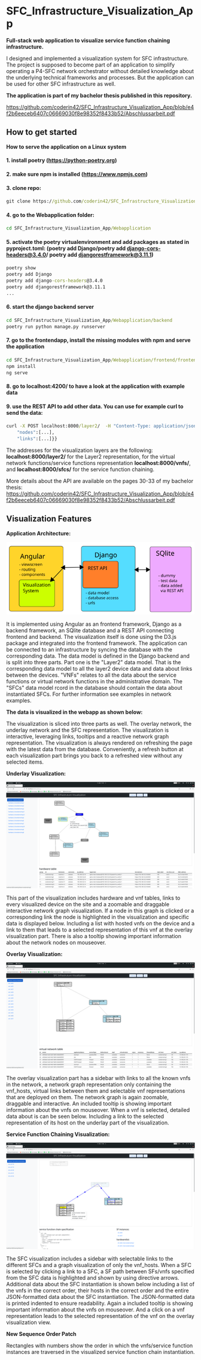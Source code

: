 # SFC_Infrastructure_Visualization_App

**Full-stack web application to visualize service function chaining infrastructure.**

I designed and implemented a visualization system for SFC infrastructure. The project is supposed to become part of an application to simplify operating a P4-SFC network orchestrator without detailed knowledge about the underlying technical frameworks and processes. But the application can be used for other SFC infrastructure as well.

**The application is part of my bachelor thesis published in this repository.**

https://github.com/coderin42/SFC_Infrastructure_Visualization_App/blob/e4f2b6eeceb6407c06669030f8e98352f8433b52/Abschlussarbeit.pdf

## How to get started

**How to serve the application on a Linux system**

#### 1. install poetry (https://python-poetry.org)
#### 2. make sure npm is installed (https://www.npmjs.com)
#### 3. clone repo:
```bat
git clone https://github.com/coderin42/SFC_Infrastructure_Visualization_App.git
```
#### 4. go to the Webapplication folder:
```bat
cd SFC_Infrastructure_Visualization_App/Webapplication
```
#### 5. activate the poetry virtualenvironment and add packages as stated in pyproject.toml: (poetry add Django/poetry add django-cors-headers@3.4.0/ poetry add djangorestframework@3.11.1)

```bat
poetry show
poetry add Django
poetry add django-cors-headers@3.4.0
poetry add djangorestframework@3.11.1
...
```
#### 6. start the django backend server 
```bat
cd SFC_Infrastructure_Visualization_App/Webapplication/backend
poetry run python manage.py runserver
```
#### 7. go to the frontendapp, install the missing modules with npm and serve the application
```bat
cd SFC_Infrastructure_Visualization_App/Webapplication/frontend/frontendapp**
npm install
ng serve
```
#### 8. go to localhost:4200/ to have a look at the application with example data
#### 9. use the REST API to add other data. You can use for example curl to send the data:
```bat
curl -X POST localhost:8000/layer2/  -H "Content-Type: application/json" -d '{"Network":{
    "nodes":[...],
    "links":[...]}}
 ```
    
The addresses for the visualization layers are the following: **localhost:8000/layer2/** for the Layer2 representation, for the virtual network functions/service functions representation **localhost:8000/vnfs/**, and **localhost:8000/sfcs/** for the service function chaining.

More details about the API are available on the pages 30-33 of my bachelor thesis: https://github.com/coderin42/SFC_Infrastructure_Visualization_App/blob/e4f2b6eeceb6407c06669030f8e98352f8433b52/Abschlussarbeit.pdf

## Visualization Features

**Application Architecture:**

!["Application structure picture"](https://github.com/coderin42/SFC_Infrastructure_Visualization_App/blob/ad756949eaf2e1dabdbf4bf9136edd858be95d3c/webappimplementation.png)

It is implemented using Angular as an frontend framework, Django as a backend framework, an SQlite database and a REST API connecting frontend and backend. The visualization itself is done using the D3.js package and integrated into the frontend framework. The application can be connected to an infrastructure by syncing the database with the corresponding data. The data model is defined in the Django backend and is split into three parts. 
Part one is the "Layer2" data model. That is the corresponding data model to all the layer2 device data and data about links between the devices. "VNFs" relates to all the data about the service functions or virtual network functions in the administrative domain. The "SFCs" data model rcord in the database should contain the data about instantiated SFCs. For further information see examples in network examples.

**The data is visualized in the webapp as shown below:**

The visualization is sliced into three parts as well. The overlay network, the underlay network and the SFC representation. The visualization is interactive, leveraging links, tooltips and a reactive network graph representation. The visualization is always rendered on refreshing the page with the latest data from the database. Conveniently, a refresh button at each visualization part brings you back to a refreshed view without any selected items.

**Underlay Visualization:**

!["Underlay picture"](https://github.com/coderin42/SFC_Infrastructure_Visualization_App/blob/bb278fda7b7bd29d4686fca38d9b5693ffc4b95b/example%20pictures/Bildschirmfoto%20von%202022-03-11%2017-37-15.png)

This part of the visualization includes hardware and vnf tables, links to every visualized device on the site and a zoomable and draggable interactive network graph visualization. If a node in this graph is clicked or a corresponding link the node is highlighted in the visualization and specific data is displayed below. Including a list with hosted vnfs on the device and a link to them that leads to a selected representation of this vnf at the overlay visualization part. There is also a tooltip showing important information about the network nodes on mouseover.

**Overlay Visualization:**

!["Overlay picture"](https://github.com/coderin42/SFC_Infrastructure_Visualization_App/blob/bb278fda7b7bd29d4686fca38d9b5693ffc4b95b/example%20pictures/Bildschirmfoto%20von%202022-03-11%2017-36-20.png)

The overlay visualization part has a sidebar with links to all the known vnfs in the network, a network graph representation only containing the vnf_hosts, virtual links between them and selectable vnf representations that are deployed on them. The network graph is again zoomable, draggable and interactive. An included tooltip is showing important information about the vnfs on mouseover. When a vnf is selected, detailed data about is can be seen below. Including a link to the selected representation of its host on the underlay part of the visualization.

**Service Function Chaining Visualization:**

!["SFC picture"](https://github.com/coderin42/SFC_Infrastructure_Visualization_App/blob/bb278fda7b7bd29d4686fca38d9b5693ffc4b95b/example%20pictures/Bildschirmfoto%20von%202022-03-11%2017-38-27.png)

The SFC visualization includes a sidebar with selectable links to the different SFCs and a graph visualization of only the vnf_hosts. When a SFC is selected by clicking a link to a SFC, a SF path between SFs/vnfs specified from the SFC data is highlighted and shown by using directive arrows. Additional data about the SFC instantiation is shown below including a list of the vnfs in the correct order, their hosts in the correct order and the entire JSON-formatted data about the SFC instantiation. The JSON-formatted data is printed indented to ensure readability. Again a included tooltip is showing important information about the vnfs on mouseover. And a click on a vnf representation leads to the selected representation of the vnf on the overlay visualization view.

**New Sequence Order Patch**

Rectangles with numbers show the order in which the vnfs/service function instances are traversed in the visualized service function chain instantiation.

